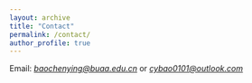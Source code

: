```yaml
---
layout: archive
title: "Contact"
permalink: /contact/
author_profile: true
---
```

Email: <i> baochenying@buaa.edu.cn </i> or <i> cybao0101@outlook.com </i>
